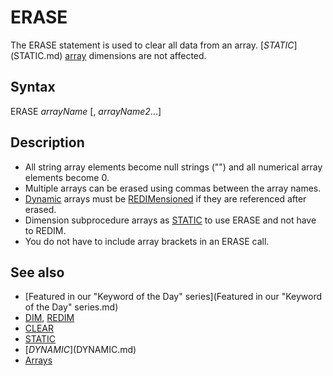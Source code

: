 # ERASE

The ERASE statement is used to clear all data from an array. [$STATIC]($STATIC.md) [array](array.md) dimensions are not affected.

  

## Syntax

ERASE *arrayName* [, *arrayName2*...]
  

## Description

* All string array elements become null strings ("") and all numerical array elements become 0.
* Multiple arrays can be erased using commas between the array names.
* [Dynamic](Dynamic.md) arrays must be [REDIMensioned](REDIMensioned.md) if they are referenced after erased.
* Dimension subprocedure arrays as [STATIC](STATIC.md) to use ERASE and not have to REDIM.
* You do not have to include array brackets in an ERASE call.

  

## See also

* [Featured in our "Keyword of the Day" series](Featured in our "Keyword of the Day" series.md)
* [DIM](DIM.md), [REDIM](REDIM.md)
* [CLEAR](CLEAR.md)
* [STATIC](STATIC.md)
* [$DYNAMIC]($DYNAMIC.md)
* [Arrays](Arrays.md)

  
